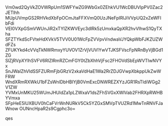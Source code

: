 Vm0wd2QyVkZOVWRpUm1SWFYwZG9WbGx0ZEhkVU1WcDBUVlpPV0Zac2JETlhh
MUpUVmpGS2RHVkdXbFpOCmJtaFFXVmQ0UzJNeFpIRlJiVVpUQ2xZeWFIbFdi
VEI0VXpGSmVWUnJiR2xTYlZKWVEyc3dlRk5zUmxkaQpXR2hvVlhwS1QyTXha
SFZTYkdScFVteHdXVkV5TVV0U01WcFpZVVpvVndwaVJYQkpWbFJKZUZWdFZs
ZFUKYkd4cVVqTkNWRmxyYUVOV1ZrVjVUVlYwVTJKSFVscFpNRnByVjBGd1ZG
SlZjRVpXYlhSVFV6RlZlRmRZCmFGY0tZbXhhVjFsc2FHOVdSbEpWVTIwNVYx
SnJWalZhVldSSFZURmFjbGRzV2xkaVdHaE1Wa2RrZDJGVwpXbkppUkZwWFRW
WndXRmRXWkU1bFZsWnlDbHBIYjB0VmExcDNWREZXYzJGR1RsTldiWGg2V1ZW
YVMxUnMKU25WUmJHUldZa1pLZWxaV1dsZFhSVGxXWlVab2FHRXpRWHBYVmxa
SFpHeE5lUXBUV0hCaFVrWnNURkV5Ck5YZGxSMVpTVUZRd1MwTnRNVFJaWnow
OUNncHpaR2s9Cgphc3o=

qes